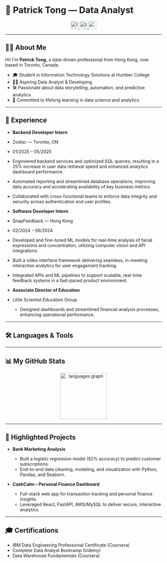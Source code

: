 # 👋 Patrick Tong — Data Analyst

<div align="center">
  <a href="https://www.linkedin.com/in/patrick-tongg/" target="_blank">
    <img src="https://img.shields.io/static/v1?message=LinkedIn&logo=linkedin&label=&color=0077B5&logoColor=white&labelColor=&style=for-the-badge" height="25" alt="linkedin logo" />
  </a>
  <a href="https://twitter.com/patricktongg" target="_blank">
    <img src="https://img.shields.io/static/v1?message=Twitter&logo=twitter&label=&color=1DA1F2&logoColor=white&labelColor=&style=for-the-badge" height="25" alt="twitter logo" />
  </a>
  <a href="mailto:tongchakpupatrick@gmail.com" target="_blank">
    <img src="https://img.shields.io/static/v1?message=Gmail&logo=gmail&label=&color=D14836&logoColor=white&labelColor=&style=for-the-badge" height="25" alt="gmail logo" />
  </a>
</div>

---

## 👨‍💻 About Me

Hi! I'm **Patrick Tong**, a data-driven professional from Hong Kong, now based in Toronto, Canada.

- 🎓 Student in Information Technology Solutions at Humber College
- 👨‍💻 Aspiring Data Analyst & Developing
- 🛠️ Passionate about data storytelling, automation, and predictive analytics
- 🚀 Committed to lifelong learning in data science and analytics

---

## 💼 Experience
- **Backend Developer Intern**
- Zodiac — Toronto, ON
- 01/2025 – 05/2025

-  Engineered backend services and optimized SQL queries, resulting in a 25% increase in user data retrieval speed and enhanced analytics dashboard performance.
-  Automated reporting and streamlined database operations, improving data accuracy and accelerating availability of key business metrics.
-  Collaborated with cross-functional teams to enforce data integrity and security across authentication and user profiles.

-  **Software Developer Intern**
-  SnapFeedback — Hong Kong
-  02/2024 – 06/2024

  -  Developed and fine-tuned ML models for real-time analysis of facial expressions and concentration, utilizing computer vision and API integrations.
  -  Built a video interface framework delivering seamless, in-meeting interaction analytics for user engagement tracking.
  -  Integrated APIs and ML pipelines to support scalable, real-time feedback systems in a fast-paced product environment.
  
- **Associate Director of Education**
- Little Scientist Education Group
  - Designed dashboards and streamlined financial analysis processes, enhancing operational performance.

---

## 🛠️ Languages & Tools


---

## 📊 My GitHub Stats
<div align="center">
  <img src="https://github-readme-stats.vercel.app/api/top-langs?username=patricktongg&locale=en&hide_title=false&layout=compact&card_width=320&langs_count=5&theme=dracula&hide_border=false" height="150" alt="languages graph" />
</div>

---

## 📁 Highlighted Projects

- **Bank Marketing Analysis**
  - Built a logistic regression model (82% accuracy) to predict customer subscriptions.
  - End-to-end data cleaning, modeling, and visualization with Python, Pandas, and Seaborn.

- **CashCalm – Personal Finance Dashboard**
  - Full-stack web app for transaction tracking and personal finance insights.
  - Leveraged React, FastAPI, AWS/MySQL to deliver secure, interactive analytics.

---

## 🎓 Certifications

- IBM Data Engineering Professional Certificate (Coursera)
- Complete Data Analyst Bootcamp (Udemy)
- Data Warehouse Fundamentals (Coursera)
